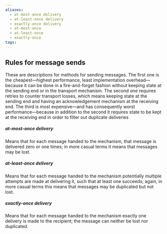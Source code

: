 ```yaml
---
aliases:
  - at-most-once delivery
  - at-least-once delivery
  - exactly-once delivery
  - at-most-once
  - at-least-once
  - exactly-once
tags:
---
```


## Rules for message sends

These are descriptions for methods for sending messages. The first one is the cheapest—highest performance, least implementation overhead—because it can be done in a fire-and-forget fashion without keeping state at the sending end or in the transport mechanism. The second one requires retries to counter transport losses, which means keeping state at the sending end and having an acknowledgement mechanism at the receiving end. The third is most expensive—and has consequently worst performance—because in addition to the second it requires state to be kept at the receiving end in order to filter out duplicate deliveries
##### at-most-once delivery
Means that for each message handed to the mechanism, that message is delivered zero or one times; in more casual terms it means that messages may be lost.

##### at-least-once delivery
Means that for each message handed to the mechanism potentially multiple attempts are made at delivering it, such that at least one succeeds; again, in more casual terms this means that messages may be duplicated but not lost.

##### exactly-once delivery
Means that for each message handed to the mechanism exactly one delivery is made to the recipient; the message can neither be lost nor duplicated.


